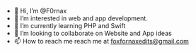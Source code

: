 - 👋 Hi, I’m @F0rnax
- 👀 I’m interested in web and app development.
- 🌱 I’m currently learning PHP and Swift
- 💞️ I’m looking to collaborate on Website and App ideas
- 📫 How to reach me reach me at foxfornaxedits@gmail.com

<!---
F0rnax/F0rnax is a ✨ special ✨ repository because its `README.md` (this file) appears on your GitHub profile.
You can click the Preview link to take a look at your changes.
--->
